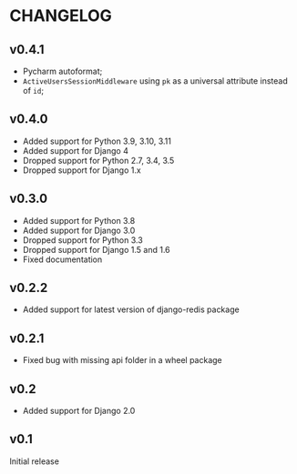 # CHANGELOG

## v0.4.1

- Pycharm autoformat;
- `ActiveUsersSessionMiddleware` using `pk` as a universal attribute instead of `id`;

## v0.4.0

- Added support for Python 3.9, 3.10, 3.11
- Added support for Django 4
- Dropped support for Python 2.7, 3.4, 3.5
- Dropped support for Django 1.x

## v0.3.0

- Added support for Python 3.8
- Added support for Django 3.0
- Dropped support for Python 3.3
- Dropped support for Django 1.5 and 1.6
- Fixed documentation

## v0.2.2

- Added support for latest version of django-redis package

## v0.2.1

- Fixed bug with missing api folder in a wheel package

## v0.2

- Added support for Django 2.0

## v0.1

Initial release
